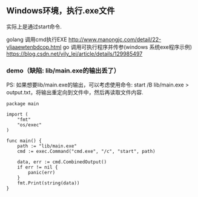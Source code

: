 ## Windows环境，执行.exe文件
实际上是通过start命令.

golang 调用cmd执行EXE
    http://www.manongjc.com/detail/22-yljaaewtenbdcop.html
go 调用可执行程序并传参(windows 系统exe程序示例)
    https://blog.csdn.net/vily_lei/article/details/129985497

### demo（缺陷: lib/main.exe的输出丢了）
PS: 如果想要lib/main.exe的输出，可以考虑使用命令: start /B lib/main.exe > output.txt，将输出重定向到文件中，然后再读取文件内容.

```golang
package main

import (
	"fmt"
	"os/exec"
)

func main() {
	path := "lib/main.exe"
	cmd := exec.Command("cmd.exe", "/c", "start", path)

	data, err := cmd.CombinedOutput()
	if err != nil {
		panic(err)
	}
	fmt.Print(string(data))
}
```
